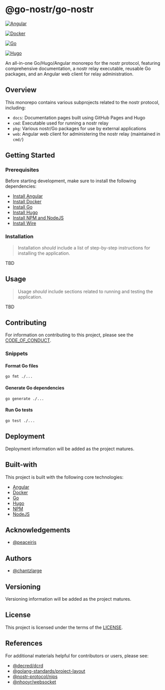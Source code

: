 # @go-nostr/go-nostr

[![Angular](https://github.com/go-nostr/go-nostr/actions/workflows/angular.yml/badge.svg)](https://github.com/go-nostr/go-nostr/actions/workflows/angular.yml)

[![Docker](https://github.com/go-nostr/go-nostr/actions/workflows/docker.yml/badge.svg)](https://github.com/go-nostr/go-nostr/actions/workflows/docker.yml)

[![Go](https://github.com/go-nostr/go-nostr/actions/workflows/go.yml/badge.svg)](https://github.com/go-nostr/go-nostr/actions/workflows/go.yml)

[![Hugo](https://github.com/go-nostr/go-nostr/actions/workflows/hugo.yml/badge.svg)](https://github.com/go-nostr/go-nostr/actions/workflows/hugo.yml)

An all-in-one Go/Hugo/Angular monorepo for the nostr protocol, featuring comprehensive documentation, a nostr relay executable, reusable Go packages, and an Angular web client for relay administration.

## Overview

This monorepo contains various subprojects related to the nostr protocol, including:

- `docs`: Documentation pages built using GitHub Pages and Hugo
- `cmd`: Executable used for running a nostr relay
- `pkg`: Various nostr/Go packages for use by external applications
- `web`: Angular web client for administering the nostr relay (maintained in `cmd/`)

## Getting Started

### Prerequisites

Before starting development, make sure to install the following dependencies:

- [Install Angular](https://angular.io/guide/setup-local)
- [Install Docker](https://docs.docker.com/engine/install/)
- [Install Go](https://go.dev/doc/install)
- [Install Hugo](https://gohugo.io/installation/)
- [Install NPM and NodeJS](https://docs.npmjs.com/downloading-and-installing-node-js-and-npm)
- [Install Wire](https://github.com/google/wire#installing)

### Installation

> Installation _should_ include a list of step-by-step instructions for installing the application.

TBD

## Usage

> Usage _should_ include sections related to running and testing the application.

TBD

## Contributing

For information on contributing to this project, please see the [CODE_OF_CONDUCT](./CODE_OF_CONDUCT.md).

### Snippets


#### Format Go files

```shell
go fmt ./...
```

#### Generate Go dependencies

```shell
go generate ./...
```

#### Run Go tests

```shell
go test ./...
```

## Deployment

Deployment information will be added as the project matures.

## Built-with

This project is built with the following core technologies:

- [Angular](https://angular.io/)
- [Docker](https://docker.com/)
- [Go](https://go.dev/)
- [Hugo](https://gohugo.io/)
- [NPM](https://www.npmjs.com/)
- [NodeJS](https://nodejs.org/en)

## Acknowledgements

- [@peaceiris](https://github.com/peaceiris)

## Authors

- [@chantzlarge](https://github.com/chantzlarge)

## Versioning

Versioning information will be added as the project matures.

## License

This project is licensed under the terms of the [LICENSE](./LICENSE).

## References

For additional materials helpful for contributors or users, please see:

- [@decred/dcrd](https://github.com/decred/dcrd)
- [@golang-standards/project-layout](https://github.com/golang-standards/project-layout)
- [@nostr-protocol/nips](https://github.com/nostr-protocol/nips)
- [@nhooyr/websocket](https://github.com/nhooyr/websocket)